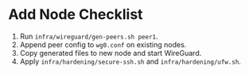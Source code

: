 <!-- FILE: /infra/wireguard/ADD_NODE_CHECKLIST.md -->
# Add Node Checklist

1. Run `infra/wireguard/gen-peers.sh peer1`.
2. Append peer config to `wg0.conf` on existing nodes.
3. Copy generated files to new node and start WireGuard.
4. Apply `infra/hardening/secure-ssh.sh` and `infra/hardening/ufw.sh`.
